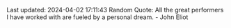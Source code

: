 Last updated: 2024-04-02 17:11:43
Random Quote: All the great performers I have worked with are fueled by a personal dream. - John Eliot